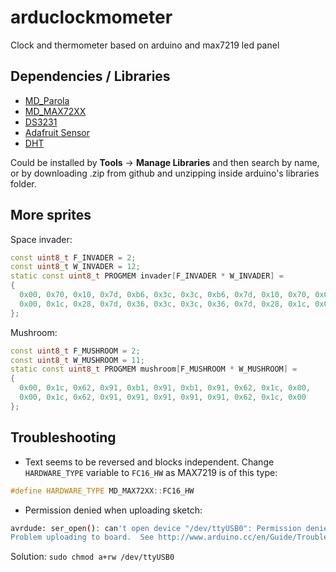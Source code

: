 # arduclockmometer

Clock and thermometer based on arduino and max7219 led panel

## Dependencies / Libraries

 - [MD_Parola](https://github.com/MajicDesigns/MD_Parola)
 - [MD_MAX72XX](https://github.com/MajicDesigns/MD_MAX72XX)
 - [DS3231](https://github.com/NorthernWidget/DS3231)
 - [Adafruit Sensor](https://github.com/adafruit/Adafruit_Sensor)
 - [DHT](https://github.com/adafruit/DHT-sensor-library)

Could be installed by **Tools** -> **Manage Libraries** and then search by name, or by downloading .zip from github and unzipping inside arduino's libraries folder.

## More sprites

Space invader:

```cpp
const uint8_t F_INVADER = 2;
const uint8_t W_INVADER = 12;
static const uint8_t PROGMEM invader[F_INVADER * W_INVADER] =
{
  0x00, 0x70, 0x10, 0x7d, 0xb6, 0x3c, 0x3c, 0xb6, 0x7d, 0x10, 0x70, 0x00,
  0x00, 0x1c, 0x28, 0x7d, 0x36, 0x3c, 0x3c, 0x36, 0x7d, 0x28, 0x1c, 0x00
};
```

Mushroom:

```cpp
const uint8_t F_MUSHROOM = 2;
const uint8_t W_MUSHROOM = 11;
static const uint8_t PROGMEM mushroom[F_MUSHROOM * W_MUSHROOM] =
{
  0x00, 0x1c, 0x62, 0x91, 0xb1, 0x91, 0xb1, 0x91, 0x62, 0x1c, 0x00,
  0x00, 0x1c, 0x62, 0x91, 0x91, 0x91, 0x91, 0x91, 0x62, 0x1c, 0x00
};
```

## Troubleshooting

 - Text seems to be reversed and blocks independent.
 Change `HARDWARE_TYPE` variable to `FC16_HW` as MAX7219 is of this type:

```cpp
#define HARDWARE_TYPE MD_MAX72XX::FC16_HW
```

 - Permission denied when uploading sketch:

```bash
avrdude: ser_open(): can't open device "/dev/ttyUSB0": Permission denied
Problem uploading to board.  See http://www.arduino.cc/en/Guide/Troubleshooting#upload for suggestions.
```

Solution: `sudo chmod a+rw /dev/ttyUSB0`
